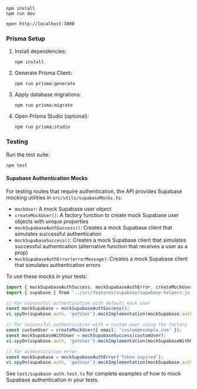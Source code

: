 ```
npm install
npm run dev
```

```
open http://localhost:3000
```

### Prisma Setup

1. Install dependencies:
   ```
   npm install
   ```

2. Generate Prisma Client:
   ```
   npm run prisma:generate
   ```

3. Apply database migrations:
   ```
   npm run prisma:migrate
   ```

4. Open Prisma Studio (optional):
   ```
   npm run prisma:studio
   ```

### Testing

Run the test suite:
```
npm test
```

#### Supabase Authentication Mocks

For testing routes that require authentication, the API provides Supabase mocking utilities in `src/utils/supabaseMocks.ts`:

- `mockUser`: A mock Supabase user object
- `createMockUser()`: A factory function to create mock Supabase user objects with unique properties
- `mockSupabaseAuthSuccess()`: Creates a mock Supabase client that simulates successful authentication
- `mockSupabaseSuccess()`: Creates a mock Supabase client that simulates successful authentication (alternative function that receives a user as a prop)
- `mockSupabaseAuthError(errorMessage)`: Creates a mock Supabase client that simulates authentication errors

To use these mocks in your tests:

```typescript
import { mockSupabaseAuthSuccess, mockSupabaseAuthError, createMockUser } from '../src/utils/supabaseMocks.js';
import { supabase } from '../src/features/supabase/supabase-helpers.js';

// For successful authentication with default mock user
const mockSupabase = mockSupabaseAuthSuccess();
vi.spyOn(supabase.auth, 'getUser').mockImplementation(mockSupabase.auth.getUser);

// For successful authentication with a custom user using the factory
const customUser = createMockUser({ email: 'custom@example.com' });
const mockSupabaseWithUser = mockSupabaseSuccess(customUser);
vi.spyOn(supabase.auth, 'getUser').mockImplementation(mockSupabaseWithUser.auth.getUser);

// For authentication error
const mockSupabase = mockSupabaseAuthError('Token expired');
vi.spyOn(supabase.auth, 'getUser').mockImplementation(mockSupabase.auth.getUser);
```

See `test/supabase-auth.test.ts` for complete examples of how to mock Supabase authentication in your tests.
